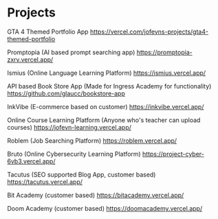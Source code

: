 # Projects

GTA 4 Themed Portfolio App
https://vercel.com/jofevns-projects/gta4-themed-portfolio


Promptopia (AI based prompt searching app)
https://promptopia-zxrv.vercel.app/


Ismius (Online Language Learning Platform)
https://ismius.vercel.app/


API based Book Store App (Made for Ingress Academy for functionality)
https://github.com/glaucc/bookstore-app


InkVibe (E-commerce based on customer)
https://inkvibe.vercel.app/

Online Course Learning Platform (Anyone who's teacher can upload courses)
https://jofevn-learning.vercel.app/


Roblem (Job Searching Platform)
https://roblem.vercel.app/


Bruto (Online Cybersecurity Learning Platform)
https://project-cyber-6vb3.vercel.app/


Tacutus (SEO supported Blog App, customer based)
https://tacutus.vercel.app/


Bit Academy (customer based)
https://bitacademy.vercel.app/


Doom Academy (customer based)
https://doomacademy.vercel.app/
